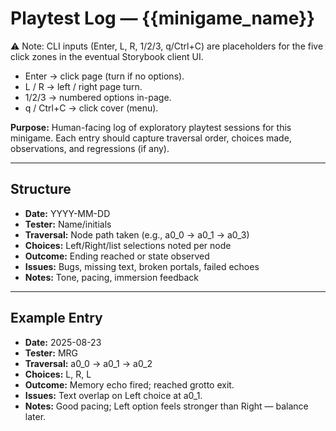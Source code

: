 
# Playtest Log — {{minigame_name}}

⚠️ Note: CLI inputs (Enter, L, R, 1/2/3, q/Ctrl+C) are placeholders for the five click zones in the eventual Storybook client UI.
- Enter → click page (turn if no options).
- L / R → left / right page turn.
- 1/2/3 → numbered options in-page.
- q / Ctrl+C → click cover (menu).

**Purpose:** Human-facing log of exploratory playtest sessions for this minigame.
Each entry should capture traversal order, choices made, observations, and regressions (if any).

---

## Structure

- **Date:** YYYY-MM-DD
- **Tester:** Name/initials
- **Traversal:** Node path taken (e.g., a0_0 → a0_1 → a0_3)
- **Choices:** Left/Right/list selections noted per node
- **Outcome:** Ending reached or state observed
- **Issues:** Bugs, missing text, broken portals, failed echoes
- **Notes:** Tone, pacing, immersion feedback

---

## Example Entry

- **Date:** 2025-08-23
- **Tester:** MRG
- **Traversal:** a0_0 → a0_1 → a0_2
- **Choices:** L, R, L
- **Outcome:** Memory echo fired; reached grotto exit.
- **Issues:** Text overlap on Left choice at a0_1.
- **Notes:** Good pacing; Left option feels stronger than Right — balance later.
